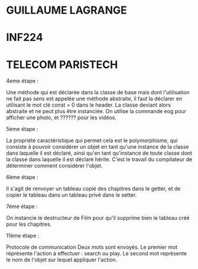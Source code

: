 # GUILLAUME LAGRANGE
# INF224
# TELECOM PARISTECH

4eme étape :

Une méthode qui est déclarée dans la classe de base mais dont l'utilisation ne
fait pas sens est appelée une méthode abstraite, il faut la déclarer en
utilisant le mot clé const = 0 dans le header. La classe deviant alors
abstraite et ne peut plus être instanciée.
On utilise la commande eog pour afficher une photo, et ?????? pour les vidéos.

5ème étape :

La propriété caractéristique qui permet cela est le polymorphisme, qui
consiste à pouvoir considérer un objet en tant qu'une instance de la classe
dans laquelle il est déclaré, ainsi qu'en tant qu'instance de toute classe
dont la classe dans laquelle il est déclaré hérite. C'est le travail du
compilateur de déterminer comment considérer l'objet.

6ème étape :

Il s'agit de renvoyer un tableau copié des chapitres dans le getter, et de
copier le tableau dans un tableau privé dans le setter.

7ème étape :

On instancie le destructeur de Film pour qu'il supprime bien le tableau créé
pour les chapitres.

11ème étape :

Protocole de communication
Deux mots sont envoyés.
Le premier mot réprésente l'action à effectuer : search ou play.
Le second mot représente le nom de l'objet sur lequel appliquer l'action.
